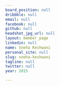 ```yaml
---
board_position: null
dribbble: null
email: null
facebook: null
github: null
headshot_jpg_url: null
layout: member_page
linkedin: null
name: Sneha Keshwani
personal_site: null
slug: sneha-keshwani
tagline: null
twitter: null
year: 2015

---
```

